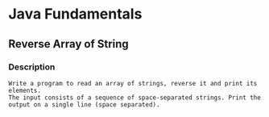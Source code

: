 # Java Fundamentals

## Reverse Array of String

### Description

    Write a program to read an array of strings, reverse it and print its elements. 
    The input consists of a sequence of space-separated strings. Print the output on a single line (space separated).
